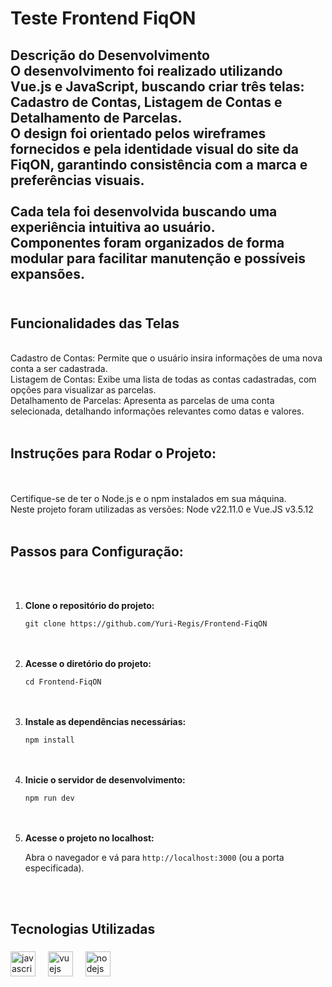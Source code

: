 <h1 align="left">Teste Frontend FiqON</h1>

###

<p align="left"><h2>Descrição do Desenvolvimento</2><br>O desenvolvimento foi realizado utilizando Vue.js e JavaScript, buscando criar três telas: Cadastro de Contas, Listagem de Contas e Detalhamento de Parcelas. <br>O design foi orientado pelos wireframes fornecidos e pela identidade visual do site da FiqON, garantindo consistência com a marca e preferências visuais.<br><br>Cada tela foi desenvolvida buscando uma experiência intuitiva ao usuário. <br>Componentes foram organizados de forma modular para facilitar manutenção e possíveis expansões.<br><br><h2>Funcionalidades das Telas</h2><br>Cadastro de Contas: Permite que o usuário insira informações de uma nova conta a ser cadastrada. <br>Listagem de Contas: Exibe uma lista de todas as contas cadastradas, com opções para visualizar as parcelas. <br>Detalhamento de Parcelas: Apresenta as parcelas de uma conta selecionada, detalhando informações relevantes como datas e valores.<br><br><h2>Instruções para Rodar o Projeto:</h2><br><br>Certifique-se de ter o Node.js e o npm instalados em sua máquina. <br>Neste projeto foram utilizadas as versões: Node v22.11.0 e Vue.JS v3.5.12<br><br><h2><strong>Passos para Configuração:</strong></h2><br><ol><br>  <li><strong>Clone o repositório do projeto:</strong><br>    <pre><code>git clone https://github.com/Yuri-Regis/Frontend-FiqON</code></pre><br>  </li><br>  <li><strong>Acesse o diretório do projeto:</strong><br>    <pre><code>cd Frontend-FiqON</code></pre><br>  </li><br>  <li><strong>Instale as dependências necessárias:</strong><br>    <pre><code>npm install</code></pre><br>  </li><br>  <li><strong>Inicie o servidor de desenvolvimento:</strong><br>    <pre><code>npm run dev</code></pre><br>  </li><br>  <li><strong>Acesse o projeto no localhost:</strong><br>    <p>Abra o navegador e vá para <code>http://localhost:3000</code> (ou a porta especificada).</p><br>  </li><br></ol></p>

###

<h2 align="left">Tecnologias Utilizadas</h2>

###

<div align="left">
  <img src="https://cdn.jsdelivr.net/gh/devicons/devicon/icons/javascript/javascript-original.svg" height="40" alt="javascript logo"  />
  <img width="12" />
  <img src="https://cdn.jsdelivr.net/gh/devicons/devicon/icons/vuejs/vuejs-original.svg" height="40" alt="vuejs logo"  />
  <img width="12" />
  <img src="https://cdn.jsdelivr.net/gh/devicons/devicon/icons/nodejs/nodejs-original.svg" height="40" alt="nodejs logo"  />
</div>

###
